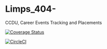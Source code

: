 # Limps_404-
CCDU, Career Events Tracking and Placements

[![Coverage Status](https://coveralls.io/repos/github/sakhile22/Limps_404-/badge.svg?branch=Organisation)](https://coveralls.io/github/sakhile22/Limps_404-?branch=master)

[![CircleCI](https://circleci.com/gh/circleci/Limps_404-/.svg?style=svg)](https://app.circleci.com/pipelines/github/sakhile22/Limps_404-)

